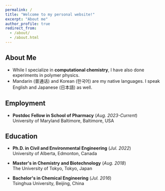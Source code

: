 ```yaml
---
permalink: /
title: "Welcome to my personal website!"
excerpt: "About me"
author_profile: true
redirect_from: 
  - /about/
  - /about.html
---
```


## About Me
- While I specialize in **computational chemistry**, I have also done experiments in polymer physics. 
- Mandarin (普通话) and Korean (한국어) are my native languages. I speak English and Japanese (日本語) as well.

## Employment
- **Postdoc Fellow in School of Pharmacy** (*Aug. 2023-Current*) <br />
  University of Maryland Baltimore, Baltimore, USA

## Education

- **Ph.D. in Civil and Environmental Engineering** (*Jul. 2022*) <br />
University of Alberta, Edmonton, Canada

- **Master's in Chemistry and Biotechnology**  (*Aug. 2018*) <br />
The University of Tokyo, Tokyo, Japan

- **Bachelor's in Chemical Engineering**  (*Jul. 2016*) <br />
Tsinghua University, Beijing, China



